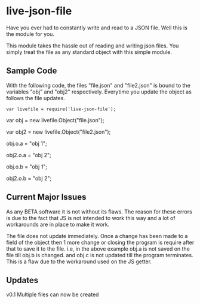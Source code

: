 # live-json-file

Have you ever had to constantly write and read to a JSON file. Well this is the module for you.

This module takes the hassle out of reading and writing json files. You simply treat the file as any standard object with this simple module.

## Sample Code

With the following code, the files "file.json" and "file2.json" is bound to the variables "obj" and "obj2" respectively. Everytime you update the object as follows the file updates.

	var livefile = require('live-json-file');

  var obj = new livefile.Object("file.json");

  var obj2 = new livefile.Object("file2.json");

  obj.o.a = "obj 1";

  obj2.o.a = "obj 2";

  obj.o.b = "obj 1";

  obj2.o.b = "obj 2";
  
## Current Major Issues

As any BETA software it is not without its flaws. The reason for these errors is due to the fact that JS is not intended to work this way and a lot of workarounds are in place to make it work.

The file does not update immediately. Once a change has been made to a field of the object then 1 more change or closing the program is require after that to save it to the file. i.e, in the above example obj.a is not saved on the file till obj.b is changed. and obj.c is not updated till the program terminates. This is a flaw due to the workaround used on the JS getter.

## Updates

v0.1
Multiple files can now be created
